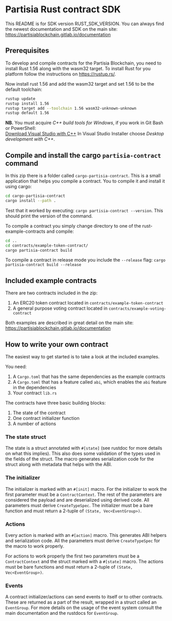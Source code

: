# Partisia Rust contract SDK

This README is for SDK version RUST_SDK_VERSION.
You can always find the newest documentation and SDK on the main site: https://partisiablockchain.gitlab.io/documentation


## Prerequisites

To develop and compile contracts for the Partisia Blockchain, you need to install Rust 1.56 along with the wasm32 target. To install Rust for you platform follow the instructions on https://rustup.rs/.

Now install rust 1.56 and add the wasm32 target and set 1.56 to be the default toolchain:

```bash
rustup update
rustup install 1.56
rustup target add --toolchain 1.56 wasm32-unknown-unknown
rustup default 1.56
```
**NB.** You must acquire *C++ build tools for Windows*, if you work in Git Bash or PowerShell:  
[Download Visual Studio with C++](https://visualstudio.microsoft.com/downloads/) In Visual Studio Installer choose *Desktop development with C++*.  

## Compile and install the cargo `partisia-contract` command

In this zip  there is a folder called `cargo-partisia-contract`. 
This is a small application that helps you compile a contract. 
You to compile it and install it using cargo:

```bash
cd cargo-partisia-contract
cargo install --path .
```
Test that it worked by executing: `cargo partisia-contract --version`. This should print the version of the command.

To compile a contract you simply change directory to one of the rust-example-contracts and compile: 
```bash
cd ..
cd contracts/example-token-contract/
cargo partisia-contract build
```

To compile a contract in release mode you include the `--release` flag: `cargo partisia-contract build --release`

## Included example contracts

There are two contracts included in the zip:

1. An ERC20 token contract located in `contracts/example-token-contract`
2. A general purpose voting contract located in `contracts/example-voting-contract`

Both examples are described in great detail on the main site: https://partisiablockchain.gitlab.io/documentation

## How to write your own contract

The easiest way to get started is to take a look at the included examples.

You need:

1. A `Cargo.toml` that has the same dependencies as the example contracts
2. A `Cargo.toml` that has a feature called `abi`, which enables the `abi` feature in the dependencies
3. Your contract `lib.rs`

The contracts have three basic building blocks:

1. The state of the contract
2. One contract initializer function
3. A number of actions


### The state struct

The state is a struct annotated with `#[state]` (see rustdoc for more details on what this implies). 
This also does some validation of the types used in the fields of the struct. The macro generates
serialization code for the struct along with metadata that helps with the ABI. 

### The initializer

The initializer is marked with an `#[init]` macro. For the initializer to work the first parameter must
be a `ContractContext`. The rest of the parameters are considered the payload and are deserialized
using derived code. All parameters must derive `CreateTypeSpec`. The initializer must be a bare function
and must return a 2-tuple of `(State, Vec<EventGroup>)`.

### Actions

Every action is marked with an `#[action]` macro. This generates ABI helpers and serialization code. 
All the parameters must derive `CreateTypeSpec` for the macro to work properly. 

For actions to work properly the first two parameters must be a `ContractContext` and the struct marked
with a `#[state]` macro. The actions must be bare functions and must return a 2-tuple of `(State, Vec<EventGroup>)`.


### Events

A contract initializer/actions can send events to itself or to other contracts. 
These are returned as a part of the result, wrapped in a struct called an `EventGroup`. 
For more details on the usage of the event system consult the main documentation and the rustdocs for `EventGroup`.
